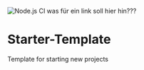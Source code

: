 ![Node.js CI](https://github.com/lmachens/cra-with-api/workflows/Node.js%20CI/badge.svg)
was für ein link soll hier hin???

# Starter-Template

Template for starting new projects

